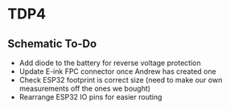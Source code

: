 # TDP4

## Schematic To-Do

* Add diode to the battery for reverse voltage protection
* Update E-ink FPC connector once Andrew has created one
* Check ESP32 footprint is correct size (need to make our own measurements off the ones we bought)
* Rearrange ESP32 IO pins for easier routing